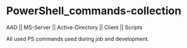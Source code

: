 # PowerShell_commands-collection
AAD || MS-Server || Active-Directory || Client || Scripts

All used PS commands used during job and development.
